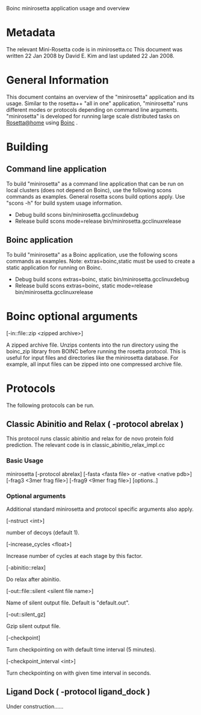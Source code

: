 <!-- --- title: Minirosetta -->Boinc minirosetta application usage and overview

Metadata
========

The relevant Mini-Rosetta code is in minirosetta.cc This document was written 22 Jan 2008 by David E. Kim and last updated 22 Jan 2008.

General Information
===================

This document contains an overview of the "minirosetta" application and its usage. Similar to the rosetta++ "all in one" application, "minirosetta" runs different modes or protocols depending on command line arguments. "minirosetta" is developed for running large scale distributed tasks on [Rosetta@home](http://boinc.bakerlab.org/rosetta) using [Boinc](http://boinc.berkeley.edu) .

Building
========

Command line application
------------------------

To build "minirosetta" as a command line application that can be run on local clusters (does not depend on Boinc), use the following scons commands as examples. General rosetta scons build options apply. Use "scons -h" for build system usage information.

-   Debug build
    scons bin/minirosetta.gcclinuxdebug
-   Release build
    scons mode=release bin/minirosetta.gcclinuxrelease

Boinc application
-----------------

To build "minirosetta" as a Boinc application, use the following scons commands as examples. Note: extras=boinc,static must be used to create a static application for running on Boinc.

-   Debug build
    scons extras=boinc, static bin/minirosetta.gcclinuxdebug
-   Release build
    scons extras=boinc, static mode=release bin/minirosetta.gcclinuxrelease

Boinc optional arguments
========================

[-in::file::zip \<zipped archive\>]

A zipped archive file. Unzips contents into the run directory using the boinc\_zip library from BOINC before running the rosetta protocol. This is useful for input files and directories like the minirosetta database. For example, all input files can be zipped into one compressed archive file.

Protocols
=========

The following protocols can be run.

Classic Abinitio and Relax ( -protocol abrelax )
------------------------------------------------

This protocol runs classic abinitio and relax for de novo protein fold prediction. The relevant code is in classic\_abinitio\_relax\_impl.cc

### Basic Usage

minirosetta [-protocol abrelax] [-fasta \<fasta file\> or -native \<native pdb\>] [-frag3 \<3mer frag file\>] [-frag9 \<9mer frag file\>] [options..]

### Optional arguments

Additional standard minirosetta and protocol specific arguments also apply.

[-nstruct \<int\>]

number of decoys (default 1).

[-increase\_cycles \<float\>]

Increase number of cycles at each stage by this factor.

[-abinitio::relax]

Do relax after abinitio.

[-out::file::silent \<silent file name\>]

Name of silent output file. Default is "default.out".

[-out::silent\_gz]

Gzip silent output file.

[-checkpoint]

Turn checkpointing on with default time interval (5 minutes).

[-checkpoint\_interval \<int\>]

Turn checkpointing on with given time interval in seconds.

Ligand Dock ( -protocol ligand\_dock )
--------------------------------------

Under construction......
